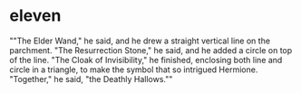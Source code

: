 # eleven
""The Elder Wand," he said, and he drew a straight vertical line on the parchment. "The Resurrection Stone," he said, and he added a circle on top of the line. "The Cloak of Invisibility," he finished, enclosing both line and circle in a triangle, to make the symbol that so intrigued Hermione. "Together," he said, "the Deathly Hallows.""
